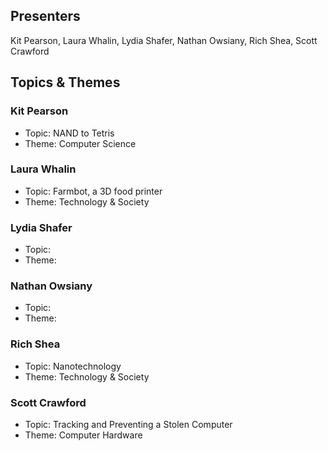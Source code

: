 ## Presenters

Kit Pearson, Laura Whalin, Lydia Shafer, Nathan Owsiany, Rich Shea, Scott Crawford

## Topics & Themes

### Kit Pearson

* Topic: NAND to Tetris
* Theme: Computer Science

### Laura Whalin

* Topic: Farmbot, a 3D food printer
* Theme: Technology & Society

### Lydia Shafer

* Topic:
* Theme:

### Nathan Owsiany

* Topic:
* Theme:

### Rich Shea

* Topic: Nanotechnology
* Theme: Technology & Society

### Scott Crawford

* Topic: Tracking and Preventing a Stolen Computer
* Theme: Computer Hardware
